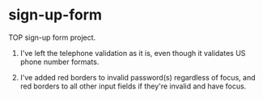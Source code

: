# sign-up-form

TOP sign-up form project.

1. I've left the telephone validation as it is, even though it validates US phone number formats.

2. I've added red borders to invalid password(s) regardless of focus, and red borders to all other input fields if they're invalid and have focus.
